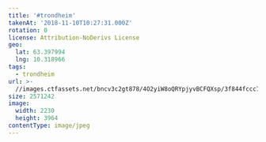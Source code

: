 ```yaml
---
title: '#trondheim'
takenAt: '2018-11-10T10:27:31.000Z'
rotation: 0
license: Attribution-NoDerivs License
geo:
  lat: 63.397994
  lng: 10.318966
tags:
  - trondheim
url: >-
  //images.ctfassets.net/bncv3c2gt878/4O2yiW8oQRYpjyvBCFQXsp/3f844fccc7edc61ae91bbc09634e0b87/trondheim_44898435415_o
size: 2571242
image:
  width: 2230
  height: 3964
contentType: image/jpeg
---
```


